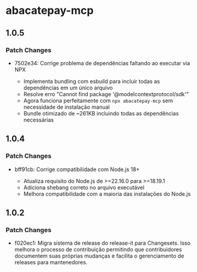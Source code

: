 # abacatepay-mcp

## 1.0.5

### Patch Changes

- 7502e34: Corrige problema de dependências faltando ao executar via NPX

  - Implementa bundling com esbuild para incluir todas as dependências em um único arquivo
  - Resolve erro "Cannot find package '@modelcontextprotocol/sdk'"
  - Agora funciona perfeitamente com `npx abacatepay-mcp` sem necessidade de instalação manual
  - Bundle otimizado de ~261KB incluindo todas as dependências necessárias

## 1.0.4

### Patch Changes

- bff91cb: Corrige compatibilidade com Node.js 18+

  - Atualiza requisito do Node.js de >=22.16.0 para >=18.19.1
  - Adiciona shebang correto no arquivo executável
  - Melhora compatibilidade com a maioria das instalações do Node.js

## 1.0.2

### Patch Changes

- f020ec1: Migra sistema de release do release-it para Changesets. Isso melhora o processo de contribuição permitindo que contribuidores documentem suas próprias mudanças e facilita o gerenciamento de releases para mantenedores.
